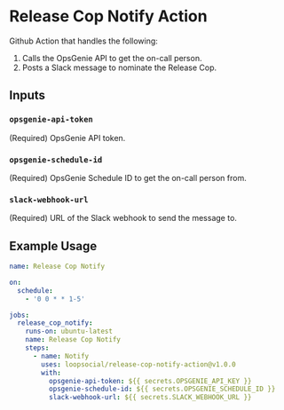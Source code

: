 # Release Cop Notify Action

Github Action that handles the following:

1. Calls the OpsGenie API to get the on-call person.
2. Posts a Slack message to nominate the Release Cop.

## Inputs

### `opsgenie-api-token`

(Required) OpsGenie API token.

### `opsgenie-schedule-id`

(Required) OpsGenie Schedule ID to get the on-call person from.

### `slack-webhook-url`

(Required) URL of the Slack webhook to send the message to.

## Example Usage

```yaml
name: Release Cop Notify

on:
  schedule:
    - '0 0 * * 1-5'

jobs:
  release_cop_notify:
    runs-on: ubuntu-latest
    name: Release Cop Notify
    steps:
      - name: Notify
        uses: loopsocial/release-cop-notify-action@v1.0.0
        with:
          opsgenie-api-token: ${{ secrets.OPSGENIE_API_KEY }}
          opsgenie-schedule-id: ${{ secrets.OPSGENIE_SCHEDULE_ID }}
          slack-webhook-url: ${{ secrets.SLACK_WEBHOOK_URL }}
```

